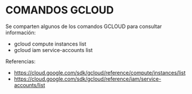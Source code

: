 # COMANDOS GCLOUD

Se comparten algunos de los comandos GCLOUD para consultar información:

- gcloud compute instances list
- gcloud iam service-accounts list


Referencias:

- https://cloud.google.com/sdk/gcloud/reference/compute/instances/list
- https://cloud.google.com/sdk/gcloud/reference/iam/service-accounts/list
